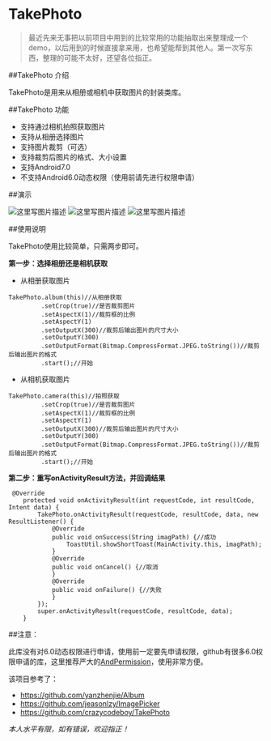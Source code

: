 # TakePhoto

>最近先来无事把以前项目中用到的比较常用的功能抽取出来整理成一个demo，以后用到的时候直接拿来用，也希望能帮到其他人。第一次写东西，整理的可能不太好，还望各位指正。

##TakePhoto 介绍

TakePhoto是用来从相册或相机中获取图片的封装类库。

##TakePhoto 功能

 - 支持通过相机拍照获取图片
 - 支持从相册选择图片
 - 支持图片裁剪（可选）
 - 支持裁剪后图片的格式、大小设置
 - 支持Android7.0
 - 不支持Android6.0动态权限（使用前请先进行权限申请）
 
##演示

![这里写图片描述](http://img.blog.csdn.net/20170707132957359?watermark/2/text/aHR0cDovL2Jsb2cuY3Nkbi5uZXQvY2hlbmdmdTExNg==/font/5a6L5L2T/fontsize/400/fill/I0JBQkFCMA==/dissolve/70/gravity/SouthEast)
![这里写图片描述](http://img.blog.csdn.net/20170707133030703?watermark/2/text/aHR0cDovL2Jsb2cuY3Nkbi5uZXQvY2hlbmdmdTExNg==/font/5a6L5L2T/fontsize/400/fill/I0JBQkFCMA==/dissolve/70/gravity/SouthEast)
![这里写图片描述](http://img.blog.csdn.net/20170707133117711?watermark/2/text/aHR0cDovL2Jsb2cuY3Nkbi5uZXQvY2hlbmdmdTExNg==/font/5a6L5L2T/fontsize/400/fill/I0JBQkFCMA==/dissolve/70/gravity/SouthEast)


##使用说明

TakePhoto使用比较简单，只需两步即可。


**第一步：选择相册还是相机获取**

- 从相册获取图片
```
TakePhoto.album(this)//从相册获取
         .setCrop(true)//是否裁剪图片
         .setAspectX(1)//裁剪框的比例
         .setAspectY(1)
         .setOutputX(300)//裁剪后输出图片的尺寸大小
         .setOutputY(300)
         .setOutputFormat(Bitmap.CompressFormat.JPEG.toString())//裁剪后输出图片的格式
         .start();//开始
``` 
 - 从相机获取图片
```
TakePhoto.camera(this)//拍照获取
         .setCrop(true)//是否裁剪图片
         .setAspectX(1)//裁剪框的比例
         .setAspectY(1)
         .setOutputX(300)//裁剪后输出图片的尺寸大小
         .setOutputY(300)
         .setOutputFormat(Bitmap.CompressFormat.JPEG.toString())//裁剪后输出图片的格式
         .start();//开始
```
**第二步：重写onActivityResult方法，并回调结果**
```
 @Override
    protected void onActivityResult(int requestCode, int resultCode, Intent data) {
        TakePhoto.onActivityResult(requestCode, resultCode, data, new ResultListener() {
            @Override
            public void onSuccess(String imagPath) {//成功
                ToastUtil.showShortToast(MainActivity.this, imagPath);
            }
            @Override
            public void onCancel() {//取消
            }
            @Override
            public void onFailure() {//失败
            }
        });
        super.onActivityResult(requestCode, resultCode, data);
    }
```

##注意：

此库没有对6.0动态权限进行申请，使用前一定要先申请权限，github有很多6.0权限申请的库，这里推荐严大的[AndPermission](https://github.com/yanzhenjie/AndPermission)，使用非常方便。


该项目参考了：

 - https://github.com/yanzhenjie/Album
 - https://github.com/jeasonlzy/ImagePicker
 - https://github.com/crazycodeboy/TakePhoto

*本人水平有限，如有错误，欢迎指正！*



